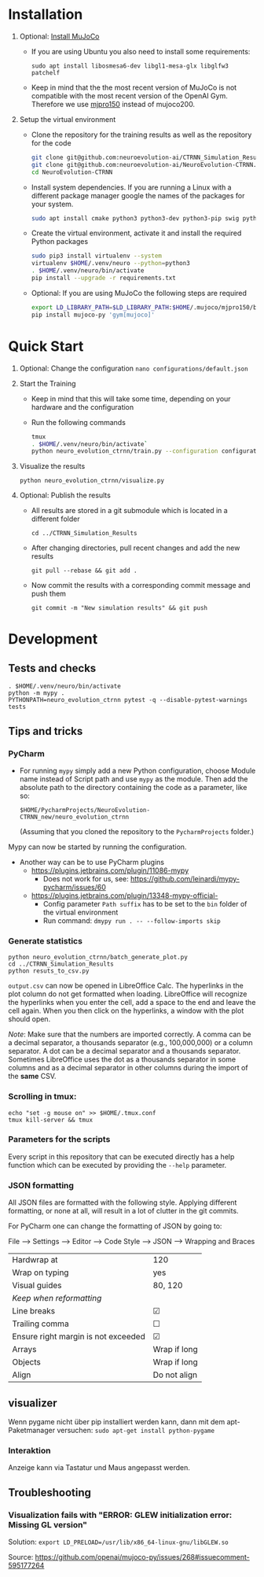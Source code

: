 # Installation

1. Optional: [Install MuJoCo](https://github.com/openai/mujoco-py/#install-mujoco)
	- If you are using Ubuntu you also need to install some requirements:
	
         `sudo apt install libosmesa6-dev libgl1-mesa-glx libglfw3 patchelf`
	- Keep in mind that the the most recent version of MuJoCo is not compatible with the most recent version of the
	OpenAI Gym. Therefore we use [mjpro150](https://www.roboti.us/download/mjpro150_linux.zip) instead of mujoco200. 
2. Setup the virtual environment
    - Clone the repository for the training results as well as the repository for the code
    
        ```bash
        git clone git@github.com:neuroevolution-ai/CTRNN_Simulation_Results.git
        git clone git@github.com:neuroevolution-ai/NeuroEvolution-CTRNN.git
        cd NeuroEvolution-CTRNN
      ```
    - Install system dependencies. If you are running a Linux with a different package manager google the names of the
    packages for your system.
    
        ```bash
        sudo apt install cmake python3 python3-dev python3-pip swig python3-tk tmux
      ```
    
    - Create the virtual environment, activate it and install the required Python packages

        ```bash
        sudo pip3 install virtualenv --system
        virtualenv $HOME/.venv/neuro --python=python3
        . $HOME/.venv/neuro/bin/activate
        pip install --upgrade -r requirements.txt
      ```

    - Optional: If you are using MuJoCo the following steps are required
    
        ```bash
        export LD_LIBRARY_PATH=$LD_LIBRARY_PATH:$HOME/.mujoco/mjpro150/bin
        pip install mujoco-py 'gym[mujoco]'
        ``` 

# Quick Start

1. Optional: Change the configuration `nano configurations/default.json`
2. Start the Training
	- Keep in mind that this will take some time, depending on your hardware and the configuration
	- Run the following commands
	
        ```bash
        tmux
        . $HOME/.venv/neuro/bin/activate`
        python neuro_evolution_ctrnn/train.py --configuration configurations/default.json
        ```

3. Visualize the results
    
    `python neuro_evolution_ctrnn/visualize.py`

4. Optional: Publish the results
    - All results are stored in a git submodule which is located in a different folder
        
        `cd ../CTRNN_Simulation_Results`
    
    - After changing directories, pull recent changes and add the new results
    
        `git pull --rebase && git add .`
        
    - Now commit the results with a corresponding commit message and push them
    
        `git commit -m "New simulation results" && git push`
    

# Development

## Tests and checks

```
. $HOME/.venv/neuro/bin/activate
python -m mypy .
PYTHONPATH=neuro_evolution_ctrnn pytest -q --disable-pytest-warnings tests
```

## Tips and tricks

### PyCharm

  * For running `mypy` simply add a new Python configuration, choose Module name instead of Script path and use `mypy`
   as the module. Then add the absolute path to the directory containing the code as a parameter, like so:
    
    `$HOME/PycharmProjects/NeuroEvolution-CTRNN_new/neuro_evolution_ctrnn`
    
    (Assuming that you cloned the repository to the `PycharmProjects` folder.)
   
   Mypy can now be started by running the configuration.
   
  * Another way can be to use PyCharm plugins
      * https://plugins.jetbrains.com/plugin/11086-mypy
        * Does not work for us, see: https://github.com/leinardi/mypy-pycharm/issues/60
      * https://plugins.jetbrains.com/plugin/13348-mypy-official-
        * Config parameter `Path suffix` has to be set to the `bin` folder of the virtual environment
        * Run command: `dmypy run . -- --follow-imports skip`

### Generate statistics 

```
python neuro_evolution_ctrnn/batch_generate_plot.py
cd ../CTRNN_Simulation_Results
python resuts_to_csv.py
```

`output.csv` can now be opened in LibreOffice Calc. The hyperlinks in the plot column do not get formatted when loading. 
LibreOffice will recognize the hyperlinks when you enter the cell, add a space to the end and leave the cell again. 
When you then click on the hyperlinks, a window with the plot should open.


_Note_: Make sure that the numbers are imported correctly. A comma can be a 
decimal separator, a thousands separator (e.g., 100,000,000) or a column separator. 
A dot can be a decimal separator and a thousands separator. Sometimes
LibreOffice uses the dot as a thousands separator in some columns and as
a decimal separator in other columns during the import of the __same__ CSV.

### Scrolling in tmux: 

``` 
echo "set -g mouse on" >> $HOME/.tmux.conf
tmux kill-server && tmux
```

### Parameters for the scripts

Every script in this repository that can be executed directly has a help function which can be executed by
providing the `--help` parameter.

### JSON formatting

All JSON files are formatted with the following style. Applying different formatting, or none at all, will result in 
a lot of clutter in the git commits.

For PyCharm one can change the formatting of JSON by going to:

File --> Settings --> Editor --> Code Style --> JSON --> Wrapping and Braces

|   |    |
|---|----|
| Hardwrap at| 120 |
| Wrap on typing| yes
| Visual guides| 80, 120
| _Keep when reformatting_|
| Line breaks| ☑ 
| Trailing comma| ☐ 
| Ensure right margin is not exceeded| ☑
| Arrays| Wrap if long
| Objects| Wrap if long
| Align| Do not align

## visualizer
Wenn pygame nicht über pip installiert werden kann, dann mit dem apt-Paketmanager versuchen:
``sudo apt-get install python-pygame``

### Interaktion
Anzeige kann via Tastatur und Maus angepasst werden.


## Troubleshooting


### Visualization fails with "ERROR: GLEW initialization error: Missing GL version"

Solution: `export LD_PRELOAD=/usr/lib/x86_64-linux-gnu/libGLEW.so`

Source: https://github.com/openai/mujoco-py/issues/268#issuecomment-595177264


